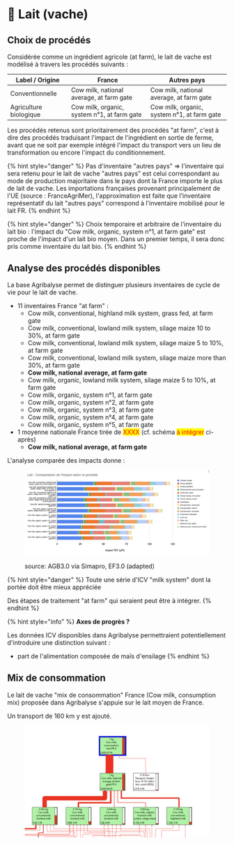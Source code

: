 # 🥛 Lait (vache)

## Choix de procédés

Considérée comme un ingrédient agricole (at farm), le lait de vache est modélisé à travers les procédés suivants :&#x20;

| Label / Origine        | France                                       | Autres pays                                  |
| ---------------------- | -------------------------------------------- | -------------------------------------------- |
| Conventionnelle        | Cow milk, national average, at farm gate     | Cow milk, national average, at farm gate     |
| Agriculture biologique | Cow milk, organic, system n°1, at farm gate  | Cow milk, organic, system n°1, at farm gate  |

Les procédés retenus sont prioritairement des procédés "at farm", c'est à dire des procédés traduisant l'impact de l'ingrédient en sortie de ferme, avant que ne soit par exemple intégré l'impact du transport vers un lieu de transformation ou encore l'impact du conditionnement.

{% hint style="danger" %}
Pas d'inventaire "autres pays" => l'inventaire qui sera retenu pour le lait de vache "autres pays" est celui correspondant au mode de production majoritaire dans le pays dont la France importe le plus de lait de vache. Les importations françaises provenant principalement de l'UE (source : FranceAgriMer), l'approximation est faite que l'inventaire représentatif du lait "autres pays" correspond à l'inventaire mobilisé pour le lait FR.&#x20;
{% endhint %}

{% hint style="danger" %}
Choix temporaire et arbitraire de l'inventaire du lait bio : l'impact du "Cow milk, organic, system n°1, at farm gate" est proche de l'impact d'un lait bio moyen. Dans un premier temps, il sera donc pris comme inventaire du lait bio.
{% endhint %}

## Analyse des procédés disponibles

La base Agribalyse permet de distinguer plusieurs inventaires de cycle de vie pour le lait de vache.&#x20;

* 11 inventaires France "at farm" :&#x20;
  * Cow milk, conventional, highland milk system, grass fed, at farm gate&#x20;
  * Cow milk, conventional, lowland milk system, silage maize 10 to 30%, at farm gate&#x20;
  * Cow milk, conventional, lowland milk system, silage maize 5 to 10%, at farm gate&#x20;
  * Cow milk, conventional, lowland milk system, silage maize more than 30%, at farm gate&#x20;
  * **Cow milk, national average, at farm gate**&#x20;
  * Cow milk, organic, lowland milk system, silage maize 5 to 10%, at farm gate&#x20;
  * Cow milk, organic, system n°1, at farm gate&#x20;
  * Cow milk, organic, system n°2, at farm gate&#x20;
  * Cow milk, organic, system n°3, at farm gate&#x20;
  * Cow milk, organic, system n°4, at farm gate&#x20;
  * Cow milk, organic, system n°5, at farm gate
* 1 moyenne nationale France tirée de <mark style="color:red;">XXXX</mark> (cf. schéma <mark style="color:red;">à intégrer</mark> ci-après)
  * **Cow milk, national average, at farm gate**

L'analyse comparée des impacts donne :&#x20;

<figure><img src="../../.gitbook/assets/image (1) (4).png" alt=""><figcaption><p>source: AGB3.0 via Simapro, EF3.0 (adapted)</p></figcaption></figure>

{% hint style="danger" %}
Toute une série d'ICV "milk system" dont la portée doit être mieux appréciée

Des étapes de traitement "at farm" qui seraient peut être à intégrer.
{% endhint %}

{% hint style="info" %}
**Axes de progrès ?**

Les données ICV disponibles dans Agribalyse permettraient potentiellement d'introduire une distinction suivant :&#x20;

* part de l'alimentation composée de maïs d'ensilage
{% endhint %}

## Mix de consommation

Le lait de vache "mix de consommation" France (Cow milk, consumption mix) proposée dans Agribalyse s'appuie sur le lait moyen de France.

Un transport de 160 km y est ajouté.

<figure><img src="../../.gitbook/assets/image (5) (3).png" alt=""><figcaption></figcaption></figure>

